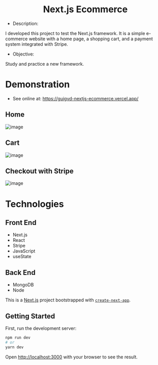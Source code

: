 <h1 align="center">Next.js Ecommerce</h1> 

- Description:

I developed this project to test the Next.js framework. It is a simple e-commerce website with a home page, a shopping cart, and a payment system integrated with Stripe.

- Objective:

Study and practice a new framework.

# Demonstration

- See online at: https://guigvd-nextjs-ecommerce.vercel.app/

## Home

![image](https://user-images.githubusercontent.com/100156111/221361603-9511f49c-aa49-4f38-a5e8-1553e54a4e02.png)

## Cart

![image](https://user-images.githubusercontent.com/100156111/221361667-e0c0eba8-28e0-4555-8c06-69110d953cd8.png)

## Checkout with Stripe

![image](https://user-images.githubusercontent.com/100156111/221361704-7fee70b8-3877-4c51-b120-2c7192855b0c.png)


# Technologies

## Front End
- Next.js
- React
- Stripe
- JavaScript
- useState

## Back End
- MongoDB
- Node


This is a [Next.js](https://nextjs.org/) project bootstrapped with [`create-next-app`](https://github.com/vercel/next.js/tree/canary/packages/create-next-app).

## Getting Started

First, run the development server:

```bash
npm run dev
# or
yarn dev
```

Open [http://localhost:3000](http://localhost:3000) with your browser to see the result.
